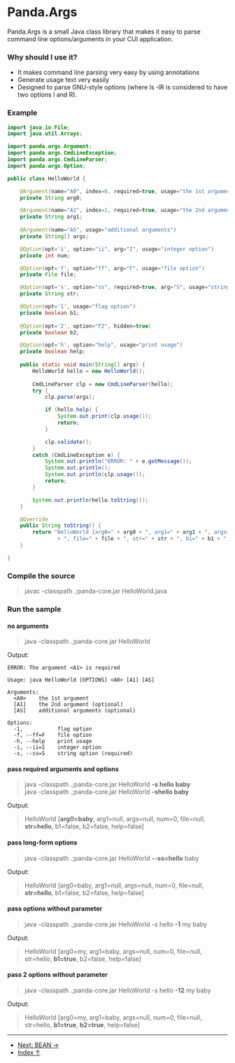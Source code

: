  Panda.Args
============================

 Panda.Args is a small Java class library that makes it easy to parse command line options/arguments in your CUI application.

### Why should I use it?
 - It makes command line parsing very easy by using annotations
 - Generate usage text very easily
 - Designed to parse GNU-style options (where ls -lR is considered to have two options l and R).


### Example
```Java
import java.io.File;
import java.util.Arrays;

import panda.args.Argument;
import panda.args.CmdLineException;
import panda.args.CmdLineParser;
import panda.args.Option;

public class HelloWorld {

	@Argument(name="A0", index=0, required=true, usage="the 1st argument")
	private String arg0;

	@Argument(name="A1", index=1, required=true, usage="the 2nd argument")
	private String arg1;
	
	@Argument(name="AS", usage="additional arguments")
	private String[] args;

	@Option(opt='i', option="ii", arg="I", usage="integer option")
	private int num;

	@Option(opt='f', option="ff", arg="F", usage="file option")
	private File file;

	@Option(opt='s', option="ss", required=true, arg="S", usage="string option")
	private String str;

	@Option(opt='1', usage="flag option")
	private boolean b1;
	
	@Option(opt='2', option="F2", hidden=true)
	private boolean b2;

	@Option(opt='h', option="help", usage="print usage")
	private boolean help;
	
	public static void main(String[] args) {
		HelloWorld hello = new HelloWorld();
		
		CmdLineParser clp = new CmdLineParser(hello);
		try {
			clp.parse(args);

			if (hello.help) {
				System.out.print(clp.usage());
				return;
			}

			clp.validate();
		}
		catch (CmdLineException e) {
			System.out.println("ERROR: " + e.getMessage());
			System.out.println();
			System.out.println(clp.usage());
			return;
		}

		System.out.println(hello.toString());
	}

	@Override
	public String toString() {
		return "HelloWorld [arg0=" + arg0 + ", arg1=" + arg1 + ", args=" + Arrays.toString(args) + ", num=" + num
				+ ", file=" + file + ", str=" + str + ", b1=" + b1 + ", b2=" + b2 + ", help=" + help + "]";
	}

}
```

### Compile the source

> javac -classpath .;panda-core.jar HelloWorld.java


### Run the sample

#### no arguments

> java -classpath .;panda-core.jar HelloWorld

Output:

	ERROR: The argument <A1> is required
	
	Usage: java HelloWorld [OPTIONS] <A0> [A1] [AS]
	
	Arguments: 
	  <A0>    the 1st argument
	  [A1]    the 2nd argument (optional)
	  [AS]    additional arguments (optional)
	
	Options: 
	  -1,           flag option
	  -f, --ff=F    file option
	  -h, --help    print usage
	  -i, --ii=I    integer option
	  -s, --ss=S    string option (required)


#### pass required arguments and options

> java -classpath .;panda-core.jar HelloWorld **-s hello baby**  
> java -classpath .;panda-core.jar HelloWorld **-shello baby**  

Output:

> HelloWorld [**arg0=baby**, arg1=null, args=null, num=0, file=null, **str=hello**, b1=false, b2=false, help=false]


#### pass long-form options

> java -classpath .;panda-core.jar HelloWorld **--ss=hello** baby  

Output:

> HelloWorld [arg0=baby, arg1=null, args=null, num=0, file=null, **str=hello**, b1=false, b2=false, help=false]


#### pass options without parameter

> java -classpath .;panda-core.jar HelloWorld -s hello **-1** my baby  

Output:

> HelloWorld [arg0=my, arg1=baby, args=null, num=0, file=null, str=hello, **b1=true**, b2=false, help=false]


#### pass 2 options without parameter

> java -classpath .;panda-core.jar HelloWorld -s hello **-12** my baby  

Output:

> HelloWorld [arg0=my, arg1=baby, args=null, num=0, file=null, str=hello, **b1=true**, **b2=true**, help=false]




---

 - [Next: BEAN →](bean_en.md)
 - [Index ↑](index_en.md)
